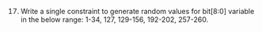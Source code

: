 17. Write a single constraint to generate random values for bit[8:0] 
variable in the below range: 1-34, 127, 129-156, 192-202, 257-260.